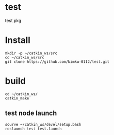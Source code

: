 # test
test pkg

# Install
```
mkdir -p ~/catkin_ws/src
cd ~/catkin_ws/src
git clone https://github.com/kimku-0112/test.git
```
# build
```
cd ~/catkin_ws/
catkin_make
```


## test node launch
```
sourve ~/catkin_ws/devel/setup.bash
roslaunch test test.launch
```
